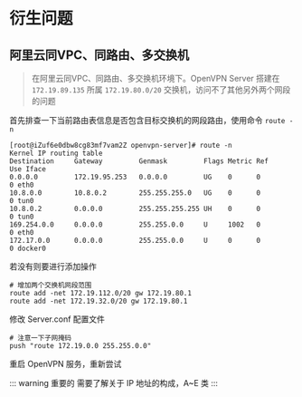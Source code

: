 # 衍生问题

## 阿里云同VPC、同路由、多交换机
> 在阿里云同VPC、同路由、多交换机环境下。OpenVPN Server 搭建在 ```172.19.89.135``` 所属 ```172.19.80.0/20``` 交换机，访问不了其他另外两个网段的问题

首先排查一下当前路由表信息是否包含目标交换机的网段路由，使用命令 ``` route -n ```

``` shell
[root@iZuf6e0dbw8cg83mf7vam2Z openvpn-server]# route -n
Kernel IP routing table
Destination     Gateway         Genmask         Flags Metric Ref    Use Iface
0.0.0.0         172.19.95.253   0.0.0.0         UG    0      0        0 eth0
10.8.0.0        10.8.0.2        255.255.255.0   UG    0      0        0 tun0
10.8.0.2        0.0.0.0         255.255.255.255 UH    0      0        0 tun0
169.254.0.0     0.0.0.0         255.255.0.0     U     1002   0        0 eth0
172.17.0.0      0.0.0.0         255.255.0.0     U     0      0        0 docker0
```

若没有则要进行添加操作
``` shell
# 增加两个交换机网段范围
route add -net 172.19.112.0/20 gw 172.19.80.1
route add -net 172.19.32.0/20 gw 172.19.80.1
```

修改 Server.conf 配置文件
``` shell
# 注意一下子网掩码
push "route 172.19.0.0 255.255.0.0"
```

重启 OpenVPN 服务，重新尝试

::: warning 重要的
需要了解关于 IP 地址的构成，A~E 类
:::